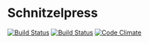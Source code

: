 # Schnitzelpress

[![Build Status](https://drone.io/github.com/WebCodr/schnitzelpress/status.png)](https://drone.io/github.com/WebCodr/schnitzelpress/latest)
[![Build Status](https://drone.io/github.com/WebCodr/schnitzelpress/status.png)](https://drone.io/github.com/WebCodr/schnitzelpress/latest)
[![Code Climate](https://codeclimate.com/github/WebCodr/schnitzelpress.png)](https://codeclimate.com/github/WebCodr/schnitzelpress)
